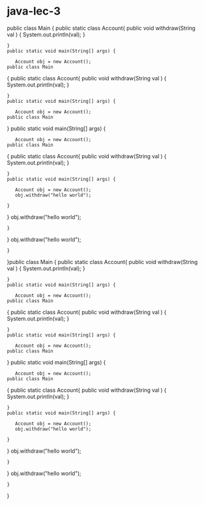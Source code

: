 # java-lec-3
public class Main
{
    public static class Account{
     public void withdraw(String val ) 
      {
        System.out.println(val);
    }
        
    }
	public static void main(String[] args) {
		
	   Account obj = new Account();
	public class Main
{
    public static class Account{
     public void withdraw(String val ) 
      {
        System.out.println(val);
    }
        
    }
	public static void main(String[] args) {
		
	   Account obj = new Account();
	public class Main
}
	public static void main(String[] args) {
		
	   Account obj = new Account();
	public class Main
{
    public static class Account{
     public void withdraw(String val ) 
      {
        System.out.println(val);
    }
        
    }
	public static void main(String[] args) {
		
	   Account obj = new Account();
	   obj.withdraw("hello world");
	    
	}
}   obj.withdraw("hello world");
	    
	}
}   obj.withdraw("hello world");
	    
	}
}public class Main
{
    public static class Account{
     public void withdraw(String val ) 
      {
        System.out.println(val);
    }
        
    }
	public static void main(String[] args) {
		
	   Account obj = new Account();
	public class Main
{
    public static class Account{
     public void withdraw(String val ) 
      {
        System.out.println(val);
    }
        
    }
	public static void main(String[] args) {
		
	   Account obj = new Account();
	public class Main
}
	public static void main(String[] args) {
		
	   Account obj = new Account();
	public class Main
{
    public static class Account{
     public void withdraw(String val ) 
      {
        System.out.println(val);
    }
        
    }
	public static void main(String[] args) {
		
	   Account obj = new Account();
	   obj.withdraw("hello world");
	    
	}
}   obj.withdraw("hello world");
	    
	}
}   obj.withdraw("hello world");
	    
	}
}
